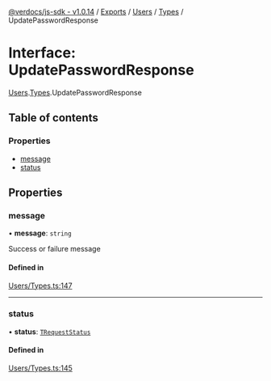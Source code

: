 [@verdocs/js-sdk - v1.0.14](../README.md) / [Exports](../modules.md) / [Users](../modules/Users.md) / [Types](../modules/Users.Types.md) / UpdatePasswordResponse

# Interface: UpdatePasswordResponse

[Users](../modules/Users.md).[Types](../modules/Users.Types.md).UpdatePasswordResponse

## Table of contents

### Properties

- [message](Users.Types.UpdatePasswordResponse.md#message)
- [status](Users.Types.UpdatePasswordResponse.md#status)

## Properties

### message

• **message**: `string`

Success or failure message

#### Defined in

[Users/Types.ts:147](https://github.com/Verdocs/js-sdk/blob/main/src/Users/Types.ts#L147)

___

### status

• **status**: [`TRequestStatus`](../modules/HTTP.Types.md#trequeststatus)

#### Defined in

[Users/Types.ts:145](https://github.com/Verdocs/js-sdk/blob/main/src/Users/Types.ts#L145)

